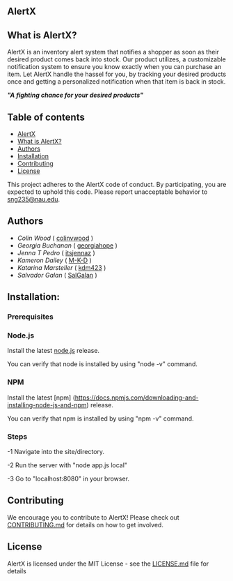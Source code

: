 ## AlertX

## What is AlertX?
AlertX is an inventory alert system that notifies a shopper as soon as their desired product comes back into stock. Our product utilizes, a customizable notification system to ensure you know exactly when you can purchase an item. Let AlertX handle the hassel for you, by tracking your desired products once and getting a personalized notification when that item is back in stock.

***"A fighting chance for your desired products"***

## Table of contents
* [AlertX](#alertx)
* [What is AlertX?](#what-is-alertx?)
* [Authors](#authors)
* [Installation](#installation)
* [Contributing](#Contributing)
* [License](#License)

This project adheres to the AlertX code of conduct. By participating, you are expected to uphold this code. Please report unacceptable behavior to [sng235@nau.edu](sng235@nau.edu).

## Authors
- *Colin Wood* ( [colinvwood](https://Github.com/colinvwood) )
- *Georgia Buchanan* ( [georgiahope](https://Github.com/georgiahope) )
- *Jenna T Pedro*  ( [itsjennaz](https://Github.com/itsjennaz) )
- *Kameron Dailey*  ( [M-K-D](https://Github.com/m-k-d) )
- *Katarina Marsteller* ( [kdm423](https://Github.com/kdm423) )
- *Salvador Galan* ( [SalGalan](https://Github.com/SalGalan) )
 



## Installation: 

### Prerequisites


### Node.js
Install the latest [node.js](https://nodejs.dev/learn/how-to-install-nodejs) release.

You can verify that node is installed by using "node -v" command.

### NPM
Install the latest [npm] (https://docs.npmjs.com/downloading-and-installing-node-js-and-npm) release.

You can verify that npm is installed by using "npm -v" command.
### Steps

-1 Navigate into the site/directory.

-2 Run the server with "node app.js local"

-3 Go to "localhost:8080" in your browser.

## Contributing

We encourage you to contribute to AlertX! Please check out [CONTRIBUTING.md](https://github.com/colinvwood/AlertX/blob/master/CONTRIBUTING.md) for details on how to get involved.

## License

AlertX is licensed under the MIT License - see the [LICENSE.md](LICENSE.md) file for details
